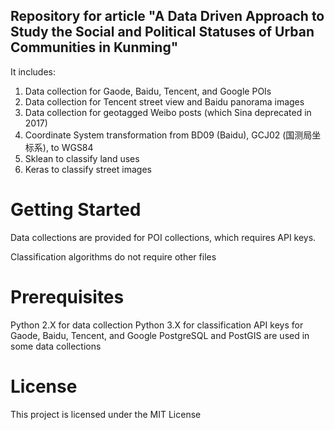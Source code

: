 ## Repository for article "A Data Driven Approach to Study the Social and Political Statuses of Urban Communities in Kunming"

It includes:

1. Data collection for Gaode, Baidu, Tencent, and Google POIs
2. Data collection for Tencent street view and Baidu panorama images
3. Data collection for geotagged Weibo posts (which Sina deprecated in 2017)
4. Coordinate System transformation from BD09 (Baidu), GCJ02 (国测局坐标系), to WGS84
5. Sklean to classify land uses
6. Keras to classify street images

# Getting Started
Data collections are provided for POI collections, which requires API keys. 

Classification algorithms do not require other files 

# Prerequisites
Python 2.X for data collection
Python 3.X for classification
API keys for Gaode, Baidu, Tencent, and Google
PostgreSQL and PostGIS are used in some data collections

# License
This project is licensed under the MIT License
